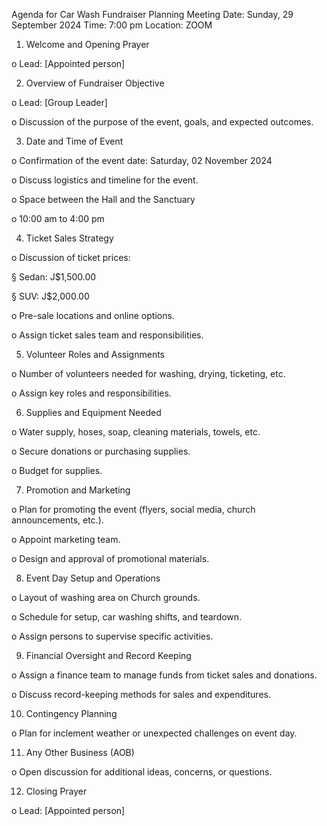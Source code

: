 
Agenda for Car Wash Fundraiser Planning Meeting Date: Sunday, 29 September 2024 Time: 7:00 pm Location: ZOOM

1. Welcome and Opening Prayer

o Lead: [Appointed person]

2. Overview of Fundraiser Objective

o Lead: [Group Leader]

o Discussion of the purpose of the event, goals, and expected outcomes.

3. Date and Time of Event

o Confirmation of the event date: Saturday, 02 November 2024

o Discuss logistics and timeline for the event.

o Space between the Hall and the Sanctuary

o 10:00 am to 4:00 pm

4. Ticket Sales Strategy

o Discussion of ticket prices:

§ Sedan: J$1,500.00

§ SUV: J$2,000.00

o Pre-sale locations and online options.

o Assign ticket sales team and responsibilities.

5. Volunteer Roles and Assignments

o Number of volunteers needed for washing, drying, ticketing, etc.

o Assign key roles and responsibilities.

6. Supplies and Equipment Needed

o Water supply, hoses, soap, cleaning materials, towels, etc.

o Secure donations or purchasing supplies.

o Budget for supplies.

7. Promotion and Marketing

o Plan for promoting the event (flyers, social media, church announcements, etc.).

o Appoint marketing team.

o Design and approval of promotional materials.

8. Event Day Setup and Operations

o Layout of washing area on Church grounds.

o Schedule for setup, car washing shifts, and teardown.

o Assign persons to supervise specific activities.

9. Financial Oversight and Record Keeping

o Assign a finance team to manage funds from ticket sales and donations.

o Discuss record-keeping methods for sales and expenditures.

10. Contingency Planning

o Plan for inclement weather or unexpected challenges on event day.

11. Any Other Business (AOB)

o Open discussion for additional ideas, concerns, or questions.

12. Closing Prayer

o Lead: [Appointed person]
